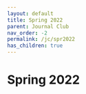 ```yaml
---
layout: default
title: Spring 2022
parent: Journal Club
nav_order: -2
permalink: /jc/spr2022
has_children: true
---
```


# Spring 2022
